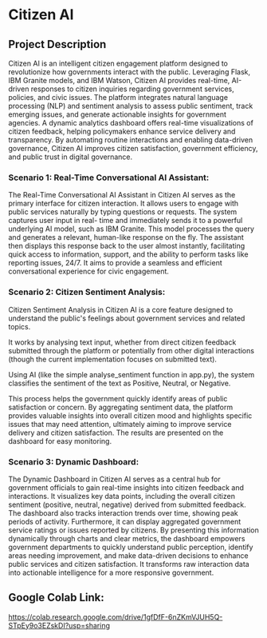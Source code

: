 # Citizen AI

## Project Description
Citizen AI is an intelligent citizen engagement platform designed to revolutionize how governments interact with the public. Leveraging Flask, IBM Granite models, and IBM Watson, Citizen AI provides real-time, AI-driven responses to citizen inquiries regarding government services, policies, and civic issues. The platform integrates natural language processing (NLP) and sentiment analysis to assess public sentiment, track emerging issues, and generate actionable insights for government agencies. A dynamic analytics dashboard offers real-time visualizations of citizen feedback, helping policymakers enhance service delivery and transparency. By automating routine interactions and enabling data-driven governance, Citizen AI improves citizen satisfaction, government efficiency, and public trust in digital governance.

### Scenario 1: Real-Time Conversational AI Assistant:
The Real-Time Conversational AI Assistant in Citizen AI serves as the primary interface for citizen interaction. It allows users to engage with public services naturally by typing questions or requests. The system captures user input in real- time and immediately sends it to a powerful underlying AI model, such as IBM Granite. This model processes the query and generates a relevant, human-like response on the fly. The assistant then displays this response back to the user almost instantly, facilitating quick access to information, support, and the ability to perform tasks like reporting issues, 24/7. It aims to provide a seamless and efficient conversational experience for civic engagement.

### Scenario 2: Citizen Sentiment Analysis:
Citizen Sentiment Analysis in Citizen AI is a core feature designed to understand the public's feelings about government services and related topics.

It works by analysing text input, whether from direct citizen feedback submitted through the platform or potentially from other digital interactions (though the current implementation focuses on submitted text).

Using AI (like the simple analyse_sentiment function in app.py), the system classifies the sentiment of the text as Positive, Neutral, or Negative.

This process helps the government quickly identify areas of public satisfaction or concern. By aggregating sentiment data, the platform provides valuable insights into overall citizen mood and highlights specific issues that may need attention, ultimately aiming to improve service delivery and citizen satisfaction. The results are presented on the dashboard for easy monitoring.

### Scenario 3: Dynamic Dashboard:
The Dynamic Dashboard in Citizen AI serves as a central hub for government officials to gain real-time insights into citizen feedback and interactions. It visualizes key data points, including the overall citizen sentiment (positive, neutral, negative) derived from submitted feedback. The dashboard also tracks interaction trends over time, showing peak periods of activity. Furthermore, it can display aggregated government service ratings or issues reported by citizens. By presenting this information dynamically through charts and clear metrics, the dashboard empowers government departments to quickly understand public perception, identify areas needing improvement, and make data-driven decisions to enhance public services and citizen satisfaction. It transforms raw interaction data into actionable intelligence for a more responsive government.


## Google Colab Link:
https://colab.research.google.com/drive/1gfDfF-6nZKmVJUH5Q-STpEy9o3EZskDI?usp=sharing
